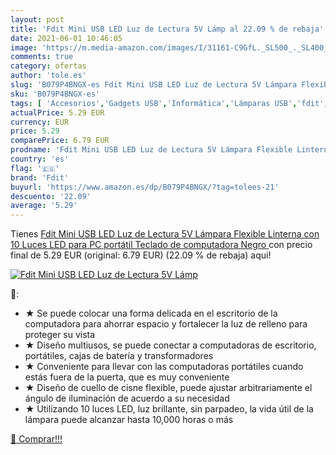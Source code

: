```yaml
---
layout: post
title: 'Fdit Mini USB LED Luz de Lectura 5V Lámp al 22.09 % de rebaja'
date: 2021-06-01 10:46:05
image: 'https://m.media-amazon.com/images/I/31161-C9GfL._SL500_._SL400_.jpg'
comments: true
category: ofertas
author: 'tole.es'
slug: 'B079P4BNGX-es Fdit Mini USB LED Luz de Lectura 5V Lámpara Flexible...'
sku: 'B079P4BNGX-es'
tags: [ 'Accesorios','Gadgets USB','Informática','Lámparas USB','fdit','teclado', ]
actualPrice: 5.29 EUR
currency: EUR
price: 5.29
comparePrice: 6.79 EUR
prodname: 'Fdit Mini USB LED Luz de Lectura 5V Lámpara Flexible Linterna con 10 Luces LED para PC portátil Teclado de computadora Negro '
country: 'es'
flag: '🇪🇸'
brand: 'Fdit'
buyurl: 'https://www.amazon.es/dp/B079P4BNGX/?tag=tolees-21'
descuento: '22.09'
average: '5.29'
---
```


Tienes [Fdit Mini USB LED Luz de Lectura 5V Lámpara Flexible Linterna con 10 Luces LED para PC portátil Teclado de computadora Negro ](https://www.amazon.es/dp/B079P4BNGX/?tag=tolees-21) con precio final de  5.29 EUR (original: 6.79 EUR) (22.09 %  de rebaja) aqui!

[![Fdit Mini USB LED Luz de Lectura 5V Lámp](https://m.media-amazon.com/images/I/31161-C9GfL._SL500_._SL400_.jpg)](https://www.amazon.es/dp/B079P4BNGX/?tag=tolees-21)

🔎:

- ★ Se puede colocar una forma delicada en el escritorio de la computadora para ahorrar espacio y fortalecer la luz de relleno para proteger su vista
- ★ Diseño multiusos, se puede conectar a computadoras de escritorio, portátiles, cajas de batería y transformadores
- ★ Conveniente para llevar con las computadoras portátiles cuando estás fuera de la puerta, que es muy conveniente
- ★ Diseño de cuello de cisne flexible, puede ajustar arbitrariamente el ángulo de iluminación de acuerdo a su necesidad
- ★ Utilizando 10 luces LED, luz brillante, sin parpadeo, la vida útil de la lámpara puede alcanzar hasta 10,000 horas o más

[🛒 Comprar!!!](https://www.amazon.es/dp/B079P4BNGX/?tag=tolees-21)
